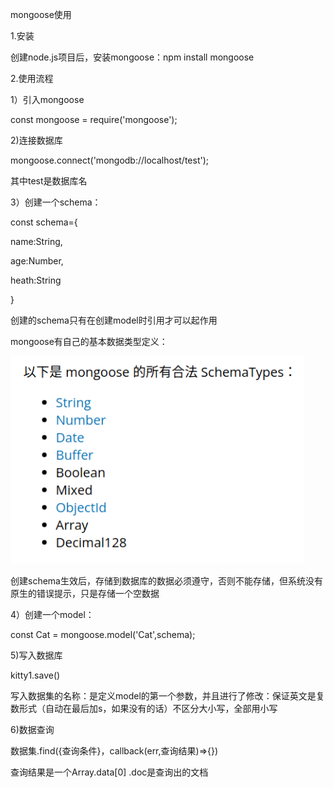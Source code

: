 mongoose使用

1.安装

创建node.js项目后，安装mongoose：npm install mongoose

2.使用流程

1）引入mongoose

const mongoose = require('mongoose');

2)连接数据库

mongoose.connect('mongodb://localhost/test');

其中test是数据库名

3）创建一个schema：

const schema={

name:String,

age:Number,

heath:String

}

创建的schema只有在创建model时引用才可以起作用

mongoose有自己的基本数据类型定义：

![image-20211124161535221](image-20211124161535221.png)

创建schema生效后，存储到数据库的数据必须遵守，否则不能存储，但系统没有原生的错误提示，只是存储一个空数据

4）创建一个model：

const Cat = mongoose.model('Cat',schema);

5)写入数据库

kitty1.save()

写入数据集的名称：是定义model的第一个参数，并且进行了修改：保证英文是复数形式（自动在最后加s，如果没有的话）不区分大小写，全部用小写

6)数据查询

数据集.find({查询条件}，callback(err,查询结果)=>{})

查询结果是一个Array.data[0] .doc是查询出的文档

